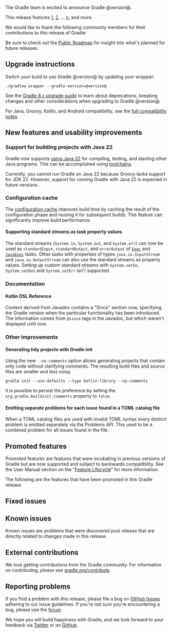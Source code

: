 The Gradle team is excited to announce Gradle @version@.

This release features [1](), [2](), ... [n](), and more.

<!-- 
Include only their name, impactful features should be called out separately below.
 [Some person](https://github.com/some-person)

 THiS LIST SHOULD BE ALPHABETIZED BY [PERSON NAME] - the docs:updateContributorsInReleaseNotes task will enforce this ordering, which is case-insensitive.
-->
We would like to thank the following community members for their contributions to this release of Gradle:

Be sure to check out the [Public Roadmap](https://blog.gradle.org/roadmap-announcement) for insight into what's planned for future releases.

## Upgrade instructions

Switch your build to use Gradle @version@ by updating your wrapper:

`./gradlew wrapper --gradle-version=@version@`

See the [Gradle 8.x upgrade guide](userguide/upgrading_version_8.html#changes_@baseVersion@) to learn about deprecations, breaking changes and other considerations when upgrading to Gradle @version@.

For Java, Groovy, Kotlin, and Android compatibility, see the [full compatibility notes](userguide/compatibility.html).   

## New features and usability improvements

<!-- Do not add breaking changes or deprecations here! Add them to the upgrade guide instead. -->

<!--

================== TEMPLATE ==============================

<a name="FILL-IN-KEY-AREA"></a>
### FILL-IN-KEY-AREA improvements

<<<FILL IN CONTEXT FOR KEY AREA>>>
Example:
> The [configuration cache](userguide/configuration_cache.html) improves build performance by caching the result of
> the configuration phase. Using the configuration cache, Gradle can skip the configuration phase entirely when
> nothing that affects the build configuration has changed.

#### FILL-IN-FEATURE
> HIGHLIGHT the usecase or existing problem the feature solves
> EXPLAIN how the new release addresses that problem or use case
> PROVIDE a screenshot or snippet illustrating the new feature, if applicable
> LINK to the full documentation for more details

================== END TEMPLATE ==========================


==========================================================
ADD RELEASE FEATURES BELOW
vvvvvvvvvvvvvvvvvvvvvvvvvvvvvvvvvvvvvvvvvvvvvvvvvvvvvvvvvv -->

<a name="java-22"></a>
### Support for building projects with Java 22

Gradle now supports [using Java 22](userguide/compatibility.html#java) for compiling, testing, and starting other Java programs.
This can be accomplished using [toolchains](userguide/toolchains.html).

Currently, you cannot run Gradle on Java 22 because Groovy lacks support for JDK 22.
However, support for running Gradle with Java 22 is expected in future versions.

### Configuration cache

The [configuration cache](userguide/configuration_cache.html) improves build time by caching the result of the configuration phase and reusing it for subsequent builds.
This feature can significantly improve build performance.

#### Supporting standard streams as task property values

The standard streams (`System.in`, `System.out`, and `System.err`) can now be used as
`standardInput`, `standardOutput`, and `errorOutput` of [`Exec`](javadoc/org/gradle/api/tasks/Exec.html) and [`JavaExec`](javadoc/org/gradle/api/tasks/JavaExec.html) tasks.
Other tasks with properties of types `java.io.InputStream` and `java.io.OutputStream` can also use the standard streams as property values.
Setting up custom standard streams with `System.setIn`, `System.setOut` and `System.setErr` isn't supported.

### Documentation

#### Kotlin DSL Reference

Content derived from Javadoc contains a "Since" section now, specifying the Gradle version when the particular functionality has been introduced.
The information comes from `@since` tags in the Javadoc, but which weren't displayed until now. 

### Other improvements

#### Generating tidy projects with Gradle init

Using the new `--no-comments` option allows generating projects that contain only code without clarifying comments.
The resulting build files and source files are smaller and less noisy.

```
gradle init --use-defaults --type kotlin-library --no-comments
```

It is possible to persist the preference by setting the `org.gradle.buildinit.comments` property to `false`.

#### Emitting separate problems for each issue found in a TOML catalog file

When a TOML catalog files are used with invalid TOML syntax every distinct problem is emitted separately via the Problems API.
This used to be a combined problem for all issues found in the file.

<!-- ^^^^^^^^^^^^^^^^^^^^^^^^^^^^^^^^^^^^^^^^^^^^^^^^^^^^^
ADD RELEASE FEATURES ABOVE
==========================================================

-->

## Promoted features
Promoted features are features that were incubating in previous versions of Gradle but are now supported and subject to backwards compatibility.
See the User Manual section on the “[Feature Lifecycle](userguide/feature_lifecycle.html)” for more information.

The following are the features that have been promoted in this Gradle release.

<!--
### Example promoted
-->

## Fixed issues

<!--
This section will be populated automatically
-->

## Known issues

Known issues are problems that were discovered post release that are directly related to changes made in this release.

<!--
This section will be populated automatically
-->

## External contributions

We love getting contributions from the Gradle community. For information on contributing, please see [gradle.org/contribute](https://gradle.org/contribute).

## Reporting problems

If you find a problem with this release, please file a bug on [GitHub Issues](https://github.com/gradle/gradle/issues) adhering to our issue guidelines.
If you're not sure you're encountering a bug, please use the [forum](https://discuss.gradle.org/c/help-discuss).

We hope you will build happiness with Gradle, and we look forward to your feedback via [Twitter](https://twitter.com/gradle) or on [GitHub](https://github.com/gradle).
